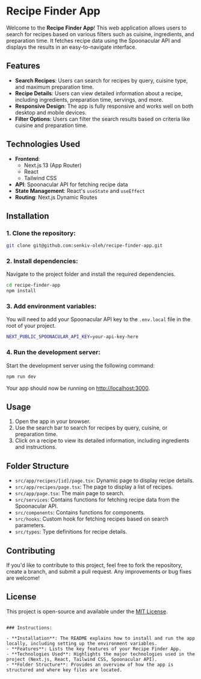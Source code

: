 
# Recipe Finder App

Welcome to the **Recipe Finder App**! This web application allows users to search for recipes based on various filters such as cuisine, ingredients, and preparation time. It fetches recipe data using the Spoonacular API and displays the results in an easy-to-navigate interface.

## Features

- **Search Recipes**: Users can search for recipes by query, cuisine type, and maximum preparation time.
- **Recipe Details**: Users can view detailed information about a recipe, including ingredients, preparation time, servings, and more.
- **Responsive Design**: The app is fully responsive and works well on both desktop and mobile devices.
- **Filter Options**: Users can filter the search results based on criteria like cuisine and preparation time.

## Technologies Used

- **Frontend**: 
  - Next.js 13 (App Router)
  - React
  - Tailwind CSS
- **API**: Spoonacular API for fetching recipe data
- **State Management**: React's `useState` and `useEffect`
- **Routing**: Next.js Dynamic Routes

## Installation

### 1. Clone the repository:

```bash
git clone git@github.com:senkiv-oleh/recipe-finder-app.git
```

### 2. Install dependencies:

Navigate to the project folder and install the required dependencies.

```bash
cd recipe-finder-app
npm install
```

### 3. Add environment variables:

You will need to add your Spoonacular API key to the `.env.local` file in the root of your project.

```bash
NEXT_PUBLIC_SPOONACULAR_API_KEY=your-api-key-here
```

### 4. Run the development server:

Start the development server using the following command:

```bash
npm run dev
```

Your app should now be running on [http://localhost:3000](http://localhost:3000).

## Usage

1. Open the app in your browser.
2. Use the search bar to search for recipes by query, cuisine, or preparation time.
3. Click on a recipe to view its detailed information, including ingredients and instructions.

## Folder Structure

- `src/app/recipes/[id]/page.tsx`: Dynamic page to display recipe details.
- `src/app/recipes/page.tsx`: The page to display a list of recipes.
- `src/app/page.tsx`: The main page to search.
- `src/services`: Contains functions for fetching recipe data from the Spoonacular API.
- `src/components`: Contains functions for components.
- `src/hooks`: Custom hook for fetching recipes based on search parameters.
- `src/types`: Type definitions for recipe details.

## Contributing

If you'd like to contribute to this project, feel free to fork the repository, create a branch, and submit a pull request. Any improvements or bug fixes are welcome!

## License

This project is open-source and available under the [MIT License](LICENSE).
```

### Instructions:

- **Installation**: The README explains how to install and run the app locally, including setting up the environment variables.
- **Features**: Lists the key features of your Recipe Finder App.
- **Technologies Used**: Highlights the major technologies used in the project (Next.js, React, Tailwind CSS, Spoonacular API).
- **Folder Structure**: Provides an overview of how the app is structured and where key files are located.
